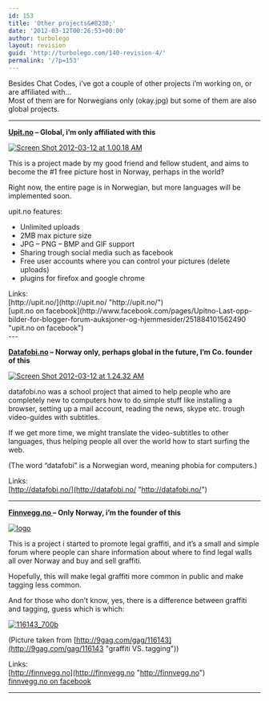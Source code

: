 ```yaml
---
id: 153
title: 'Other projects&#8230;'
date: '2012-03-12T00:26:53+00:00'
author: turbolego
layout: revision
guid: 'http://turbolego.com/140-revision-4/'
permalink: '/?p=153'
---
```


Besides Chat Codes, i’ve got a couple of other projects i’m working on, or are affiliated with…  
Most of them are for Norwegians only (okay.jpg) but some of them are also global projects.

---

**[Upit.no](http://upit.no/ "http://upit.no/") – Global, i’m only affiliated with this**

[![](https://turbolego.com/wp-content/uploads/2012/03/Screen-Shot-2012-03-12-at-1.00.18-AM.png "Screen Shot 2012-03-12 at 1.00.18 AM")](http://upit.no/)

This is a project made by my good friend and fellow student, and aims to become the #1 free picture host in Norway, perhaps in the world?

Right now, the entire page is in Norwegian, but more languages will be implemented soon.

upit.no features:

- Unlimited uploads
- 2MB max picture size
- JPG – PNG – BMP and GIF support
- Sharing trough social media such as facebook
- Free user accounts where you can control your pictures (delete uploads)
- plugins for firefox and google chrome

<div>Links:</div><div>[http://upit.no/](http://upit.no/ "http://upit.no/")</div><div>[upit.no on facebook](http://www.facebook.com/pages/Upitno-Last-opp-bilder-for-blogger-forum-auksjoner-og-hjemmesider/251884101562490 "upit.no on facebook")</div>---

**[Datafobi.no](http://DATAFOBI.no "http://DATAFOBI.no") – Norway only, perhaps global in the future, I’m Co. founder of this**

[![](https://turbolego.com/wp-content/uploads/2012/03/Screen-Shot-2012-03-12-at-1.24.32-AM.png "Screen Shot 2012-03-12 at 1.24.32 AM")](http://datafobi.no/)

datafobi.no was a school project that aimed to help people who are completely new to computers how to do simple stuff like installing a browser, setting up a mail account, reading the news, skype etc. trough video-guides with subtitles.

If we get more time, we might translate the video-subtitles to other languages, thus helping people all over the world how to start surfing the web.

(The word “datafobi” is a Norwegian word, meaning phobia for computers.)

Links:  
[http://datafobi.no/](http://datafobi.no/ "http://datafobi.no/")

---

**[Finnvegg.no ](http://finnvegg.no/ "http://finnvegg.no/")– Only Norway, i’m the founder of this**

[![](https://turbolego.com/wp-content/uploads/2012/03/logo.jpg "logo")](http://finnvegg.no/)

This is a project i started to promote legal graffiti, and it’s a small and simple forum where people can share information about where to find legal walls all over Norway and buy and sell graffiti.

Hopefully, this will make legal graffiti more common in public and make tagging less common.

And for those who don’t know, yes, there is a difference between graffiti and tagging, guess which is which:

[![](https://turbolego.com/wp-content/uploads/2012/03/116143_700b.jpg "116143_700b")](http://9gag.com/gag/116143)

(Picture taken from [http://9gag.com/gag/116143](http://9gag.com/gag/116143 "graffiti VS. tagging"))

Links:  
[http://finnvegg.no](http://finnvegg.no "http://finnvegg.no")  
[ finnvegg.no on facebook](http://www.facebook.com/pages/FinnVeggno/249915411724289 "finnvegg.no on facebook")

---